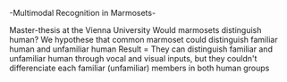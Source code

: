 -Multimodal Recognition in Marmosets-

Master-thesis at the Vienna University
Would marmosets distinguish human?
We hypothese that common marmoset could distinguish familiar human and unfamiliar human
Result = They can distinguish familiar and unfamiliar human through vocal and visual inputs, but they couldn't differenciate each familiar (unfamiliar) members in both human groups
